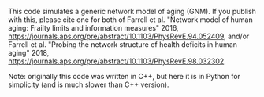 This code simulates a generic network model of aging (GNM). If you publish with this, please cite one for both of Farrell et al. "Network model of human aging: Frailty limits and information measures" 2016, https://journals.aps.org/pre/abstract/10.1103/PhysRevE.94.052409, and/or Farrell et al. "Probing the network structure of health deficits in human aging" 2018, https://journals.aps.org/pre/abstract/10.1103/PhysRevE.98.032302.

Note: originally this code was written in C++, but here it is in Python for simplicity (and is much slower than C++ version).